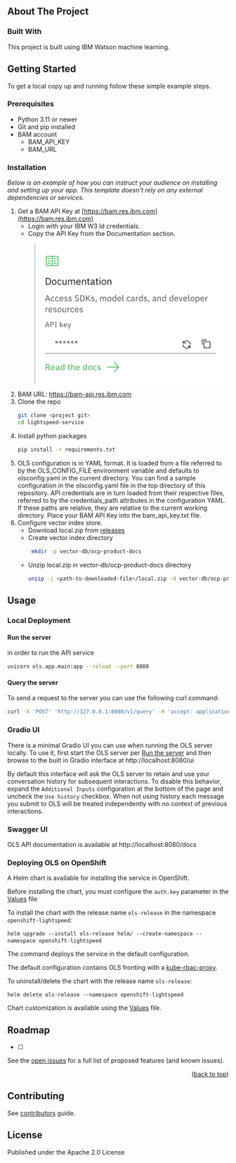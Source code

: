 
<!-- PROJECT LOGO -->



<!-- ABOUT THE PROJECT -->
## About The Project




### Built With

This project is built using IBM Watson machine learning.



<!-- GETTING STARTED -->
## Getting Started

To get a local copy up and running follow these simple example steps.

### Prerequisites


* Python 3.11 or newer
* Git and pip installed
* BAM account
    - BAM_API_KEY
    - BAM_URL

### Installation

_Below is an example of how you can instruct your audience on installing and setting up your app. This template doesn't rely on any external dependencies or services._

1. Get a BAM API Key at [https://bam.res.ibm.com](https://bam.res.ibm.com)
   * Login with your IBM W3 Id credentials.
   * Copy the API Key from the Documentation section.
     ![BAM API Key](docs/bam_api_key.png)
2. BAM URL: https://bam-api.res.ibm.com
3. Clone the repo
   ```sh
   git clone <project git>
   cd lightspeed-service
   ```
4. Install python packages
   ```sh
   pip install -r requirements.txt
   ```
5. OLS configuration is in YAML format. It is loaded from a file referred to by the OLS_CONFIG_FILE environment variable and defaults to olsconfig.yaml in the current directory. You can find
a sample configuration in the olsconfig.yaml file in the top directory of this repository.
API credentials are in turn loaded from their respective files, referred to by the credentials_path attributes in the configuration YAML. If these paths are relative, they are relative to the current working directory. Place your BAM API Key into the bam_api_key.txt file.
6. Configure vector index store.
   * Download local.zip from [releases](https://github.com/ilan-pinto/lightspeed-rag-documents/releases)
   * Create vector index directory
      ```sh
       mkdir -p vector-db/ocp-product-docs
      ```
   * Unzip local.zip in vector-db/ocp-product-docs directory
     ```sh
     unzip -j <path-to-downloaded-file>/local.zip -d vector-db/ocp-product-docs
     ```
<!-- USAGE EXAMPLES -->
## Usage

### Local Deployment

#### Run the server
in order to run the API service
```sh
uvicorn ols.app.main:app --reload --port 8080
```

#### Query the server

To send a request to the server you can use the following curl command:
```sh
curl -X 'POST' 'http://127.0.0.1:8080/v1/query' -H 'accept: application/json' -H 'Content-Type: application/json' -d '{"query": "write a deployment yaml for the mongodb image"}'
```

### Gradio UI

There is a minimal Gradio UI you can use when running the OLS server locally.  To use it, first start the OLS server per [Run the server](#run-the-server) and then browse to the built in Gradio interface at http://localhost:8080/ui

By default this interface will ask the OLS server to retain and use your conversation history for subsequent interactions.  To disable this behavior, expand the `Additional Inputs` configuration at the bottom of the page and uncheck the `Use history` checkbox.  When not using history each message you submit to OLS will be treated independently with no context of previous interactions.

###  Swagger UI

OLS API documentation is available at http://localhost:8080/docs


### Deploying OLS on OpenShift

A Helm chart is available for installing the service in OpenShift.

Before installing the chart, you must configure the `auth.key` parameter in the [Values](helm/values.yaml) file

To install the chart with the release name `ols-release` in the namespace `openshift-lightspeed`:

```shell
helm upgrade --install ols-release helm/ --create-namespace --namespace openshift-lightspeed
```

The command deploys the service in the default configuration.

The default configuration contains OLS fronting with a [kube-rbac-proxy](https://github.com/brancz/kube-rbac-proxy).

To uninstall/delete the chart with the release name `ols-release`:

```shell
helm delete ols-release --namespace openshift-lightspeed
```

Chart customization is available using the [Values](helm/values.yaml) file.

<!-- ROADMAP -->
## Roadmap

- [ ]


See the [open issues](https://github.com/othneildrew/Best-README-Template/issues) for a full list of proposed features (and known issues).

<p align="right">(<a href="#readme-top">back to top</a>)</p>



<!-- CONTRIBUTING -->
## Contributing

See [contributors](CONTRIBUTING.md) guide.


<!-- LICENSE -->
## License
Published under the Apache 2.0 License
